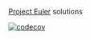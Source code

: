 <a href="https://projecteuler.net/" target="_blank">Project Euler</a> solutions

[![codecov](https://codecov.io/gh/jiku1797/project_euler/graph/badge.svg?token=CX6MFF3LV9)](https://codecov.io/gh/jiku1797/project_euler)
